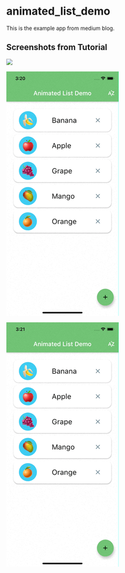 # animated_list_demo

This is the example app from medium blog.

## Screenshots from Tutorial

![](https://imgur.com/a/9BhLhP9)

![](https://github.com/ujas-m-simformsolutions/animatedList-demo/blob/master/demo_gif/2.gif)

![](https://github.com/ujas-m-simformsolutions/animatedList-demo/blob/master/demo_gif/3.gif)
